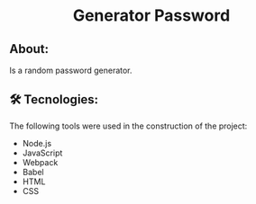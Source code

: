<h1 align="center">Generator Password</h1>

## About: 
<p>Is a random password generator.</p>

## 🛠 Tecnologies:
<p>The following tools were used in the construction of the project:</p>
 <ul>
    <li>Node.js</li>
    <li>JavaScript</li>
    <li>Webpack</li>
    <li>Babel</li>
    <li>HTML</li>
    <li>CSS</li>
 </ul>
